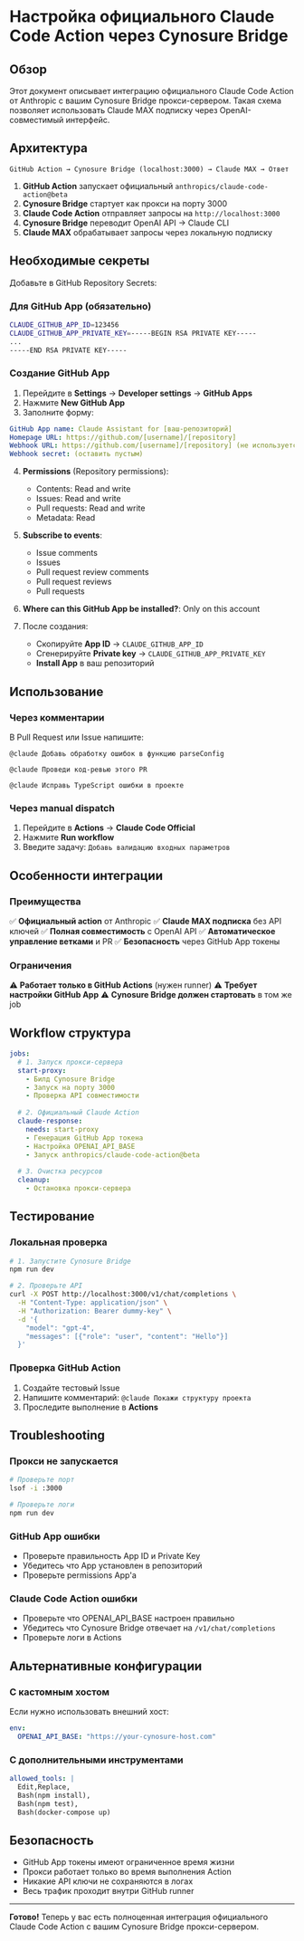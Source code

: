 # Настройка официального Claude Code Action через Cynosure Bridge

## Обзор

Этот документ описывает интеграцию официального Claude Code Action от Anthropic с вашим Cynosure Bridge прокси-сервером. Такая схема позволяет использовать Claude MAX подписку через OpenAI-совместимый интерфейс.

## Архитектура

```
GitHub Action → Cynosure Bridge (localhost:3000) → Claude MAX → Ответ
```

1. **GitHub Action** запускает официальный `anthropics/claude-code-action@beta`
2. **Cynosure Bridge** стартует как прокси на порту 3000
3. **Claude Code Action** отправляет запросы на `http://localhost:3000`
4. **Cynosure Bridge** переводит OpenAI API → Claude CLI
5. **Claude MAX** обрабатывает запросы через локальную подписку

## Необходимые секреты

Добавьте в GitHub Repository Secrets:

### Для GitHub App (обязательно)

```bash
CLAUDE_GITHUB_APP_ID=123456
CLAUDE_GITHUB_APP_PRIVATE_KEY=-----BEGIN RSA PRIVATE KEY-----
...
-----END RSA PRIVATE KEY-----
```

### Создание GitHub App

1. Перейдите в **Settings** → **Developer settings** → **GitHub Apps**
2. Нажмите **New GitHub App**
3. Заполните форму:

```yaml
GitHub App name: Claude Assistant for [ваш-репозиторий]
Homepage URL: https://github.com/[username]/[repository]
Webhook URL: https://github.com/[username]/[repository] (не используется)
Webhook secret: (оставить пустым)
```

4. **Permissions** (Repository permissions):
   - Contents: Read and write
   - Issues: Read and write  
   - Pull requests: Read and write
   - Metadata: Read

5. **Subscribe to events**:
   - Issue comments
   - Issues
   - Pull request review comments
   - Pull request reviews
   - Pull requests

6. **Where can this GitHub App be installed?**: Only on this account

7. После создания:
   - Скопируйте **App ID** → `CLAUDE_GITHUB_APP_ID`
   - Сгенерируйте **Private key** → `CLAUDE_GITHUB_APP_PRIVATE_KEY`
   - **Install App** в ваш репозиторий

## Использование

### Через комментарии

В Pull Request или Issue напишите:

```
@claude Добавь обработку ошибок в функцию parseConfig
```

```
@claude Проведи код-ревью этого PR
```

```
@claude Исправь TypeScript ошибки в проекте
```

### Через manual dispatch

1. Перейдите в **Actions** → **Claude Code Official**
2. Нажмите **Run workflow**
3. Введите задачу: `Добавь валидацию входных параметров`

## Особенности интеграции

### Преимущества

✅ **Официальный action** от Anthropic
✅ **Claude MAX подписка** без API ключей
✅ **Полная совместимость** с OpenAI API
✅ **Автоматическое управление ветками** и PR
✅ **Безопасность** через GitHub App токены

### Ограничения

⚠️ **Работает только в GitHub Actions** (нужен runner)
⚠️ **Требует настройки GitHub App**
⚠️ **Cynosure Bridge должен стартовать** в том же job

## Workflow структура

```yaml
jobs:
  # 1. Запуск прокси-сервера
  start-proxy:
    - Билд Cynosure Bridge
    - Запуск на порту 3000
    - Проверка API совместимости
    
  # 2. Официальный Claude Action
  claude-response:
    needs: start-proxy
    - Генерация GitHub App токена
    - Настройка OPENAI_API_BASE
    - Запуск anthropics/claude-code-action@beta
    
  # 3. Очистка ресурсов
  cleanup:
    - Остановка прокси-сервера
```

## Тестирование

### Локальная проверка

```bash
# 1. Запустите Cynosure Bridge
npm run dev

# 2. Проверьте API
curl -X POST http://localhost:3000/v1/chat/completions \
  -H "Content-Type: application/json" \
  -H "Authorization: Bearer dummy-key" \
  -d '{
    "model": "gpt-4",
    "messages": [{"role": "user", "content": "Hello"}]
  }'
```

### Проверка GitHub Action

1. Создайте тестовый Issue
2. Напишите комментарий: `@claude Покажи структуру проекта`
3. Проследите выполнение в **Actions**

## Troubleshooting

### Прокси не запускается

```bash
# Проверьте порт
lsof -i :3000

# Проверьте логи
npm run dev
```

### GitHub App ошибки

- Проверьте правильность App ID и Private Key
- Убедитесь что App установлен в репозиторий
- Проверьте permissions App'а

### Claude Code Action ошибки

- Проверьте что OPENAI_API_BASE настроен правильно  
- Убедитесь что Cynosure Bridge отвечает на `/v1/chat/completions`
- Проверьте логи в Actions

## Альтернативные конфигурации

### С кастомным хостом

Если нужно использовать внешний хост:

```yaml
env:
  OPENAI_API_BASE: "https://your-cynosure-host.com"
```

### С дополнительными инструментами

```yaml
allowed_tools: |
  Edit,Replace,
  Bash(npm install),
  Bash(npm test),
  Bash(docker-compose up)
```

## Безопасность

- GitHub App токены имеют ограниченное время жизни
- Прокси работает только во время выполнения Action
- Никакие API ключи не сохраняются в логах
- Весь трафик проходит внутри GitHub runner

---

**Готово!** Теперь у вас есть полноценная интеграция официального Claude Code Action с вашим Cynosure Bridge прокси-сервером.

